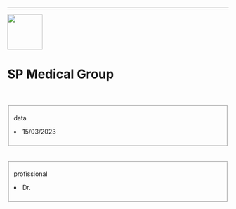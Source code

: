_________________________________________________________________________________________________________________________________________________

  <!DOCTYPE html>
<html>
<head>
<link rel="stylesheet" href="style 3.html" >
</head>


<body>
  <img src="https://img.freepik.com/vetores-gratis/ilustracao-de-medico-icone_53876-6167.jpg" alt="" class="logo" height="80" width="80">
  

  <h1 class="important">SP Medical Group</h1>
  <p class="important">
  <p></p>


<br>
<br>


<fieldset id=”data”>
  <p class="important">data</p>
  <p><li>15/03/2023</p></li>
  </fieldset>

  <br>
  <br>

<fieldset id=”profissional”> 
<p class="important">profissional</p>
<p><li>Dr.</p></li>
</fieldset>

</body>

</html>  

